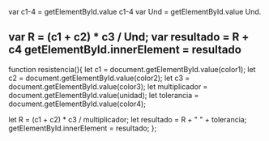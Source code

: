 var c1-4 = getElementById.value c1-4
var Und  = getElementById.value Und.

var R = (c1 + c2) * c3 / Und;
var resultado = R + c4
getElementById.innerElement = resultado 
---
function resistencia(){
let c1 = document.getElementById.value(color1);
let c2 = document.getElementById.value(color2);
let c3 = document.getElementById.value(color3);
let multiplicador = document.getElementById.value(unidad);
let tolerancia = document.getElementById.value(color4);

let R = (c1 + c2) * c3 / multiplicador;
let resultado = R + " " + tolerancia;
getElementById.innerElement = resultado;
};